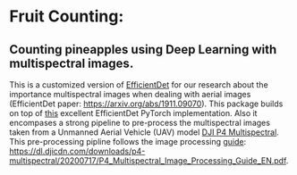 # Fruit Counting:
## Counting pineapples using Deep Learning with multispectral images.
This is a customized version of [EfficientDet](https://arxiv.org/abs/1911.09070) for our research about the importance multispectral images when dealing with aerial images (EfficientDet paper: https://arxiv.org/abs/1911.09070). This package builds on top of [this](https://github.com/zylo117/Yet-Another-EfficientDet-Pytorch) excellent EfficientDet PyTorch implementation. 
Also it encompases a strong pipeline to pre-process the multispectral images taken from a Unmanned Aerial Vehicle (UAV) model [DJI P4 Multispectral](https://www.dji.com/p4-multispectral). This pre-processing pipline follows the image processing [guide](https://dl.djicdn.com/downloads/p4-multispectral/20200717/P4_Multispectral_Image_Processing_Guide_EN.pdf): https://dl.djicdn.com/downloads/p4-multispectral/20200717/P4_Multispectral_Image_Processing_Guide_EN.pdf.
